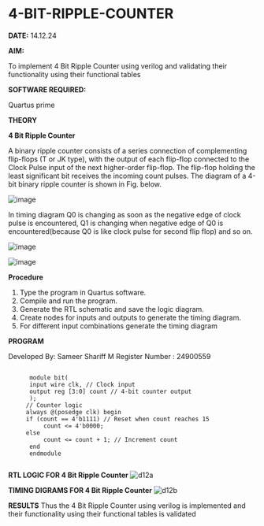 # 4-BIT-RIPPLE-COUNTER

**DATE:** 14.12.24

**AIM:**

To implement  4 Bit Ripple Counter using verilog and validating their functionality using their functional tables

**SOFTWARE REQUIRED:**

Quartus prime

**THEORY**

**4 Bit Ripple Counter**

A binary ripple counter consists of a series connection of complementing flip-flops (T or JK type), with the output of each flip-flop connected to the Clock Pulse input of the next higher-order flip-flop. The flip-flop holding the least significant bit receives the incoming count pulses. The diagram of a 4-bit binary ripple counter is shown in Fig. below.

![image](https://github.com/naavaneetha/4-BIT-RIPPLE-COUNTER/assets/154305477/cb4b74d4-31ab-4359-95d0-d22e67daba13)

In timing diagram Q0 is changing as soon as the negative edge of clock pulse is encountered, Q1 is changing when negative edge of Q0 is encountered(because Q0 is like clock pulse for second flip flop) and so on.

![image](https://github.com/naavaneetha/4-BIT-RIPPLE-COUNTER/assets/154305477/a573a7d6-014e-4e54-93e6-e2ac9530960b)

![image](https://github.com/naavaneetha/4-BIT-RIPPLE-COUNTER/assets/154305477/85e1958a-2fc1-49bb-9a9f-d58ccbf3663c)

**Procedure**

 1. Type the program in Quartus software.
 2. Compile and run the program.
 3. Generate the RTL schematic and save the logic diagram.
 4. Create nodes for inputs and outputs to generate the timing diagram.
 5. For different input combinations generate the timing diagram

**PROGRAM**

Developed By: Sameer Shariff M 
Register Number : 24900559


```
    
      module bit(
      input wire clk, // Clock input
      output reg [3:0] count // 4-bit counter output
      );
     // Counter logic
     always @(posedge clk) begin
     if (count == 4'b1111) // Reset when count reaches 15
          count <= 4'b0000;
     else
          count <= count + 1; // Increment count
      end    
      endmodule


```
  
**RTL LOGIC FOR 4 Bit Ripple Counter**
![d12a](https://github.com/user-attachments/assets/608e0346-9f83-4922-8d16-144b75526153)

**TIMING DIGRAMS FOR 4 Bit Ripple Counter**
![d12b](https://github.com/user-attachments/assets/70e39a30-0bbd-45e8-9670-9a66c177f242)

**RESULTS**
 Thus the 4 Bit Ripple Counter using verilog is implemented and their functionality
 using their functional tables is validated
